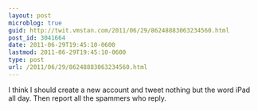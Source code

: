 ```yaml
---
layout: post
microblog: true
guid: http://twit.vmstan.com/2011/06/29/86248883063234560.html
post_id: 3041664
date: 2011-06-29T19:45:10-0600
lastmod: 2011-06-29T19:45:10-0600
type: post
url: /2011/06/29/86248883063234560.html
---
```

I think I should create a new account and tweet nothing but the word iPad all day. Then report all the spammers who reply.

